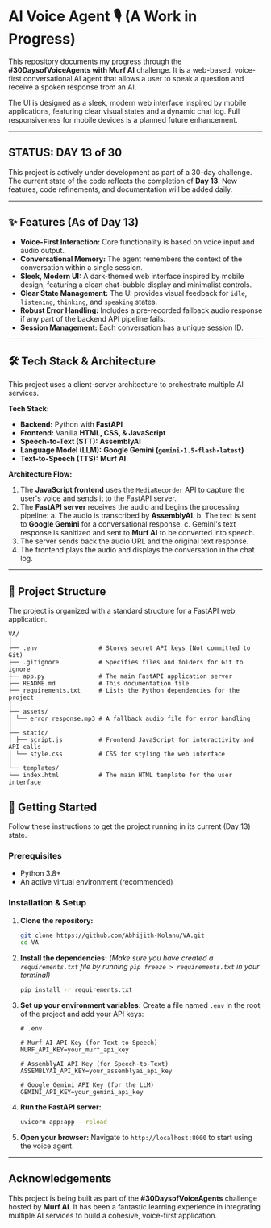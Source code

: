 # AI Voice Agent 🎙️ (A Work in Progress)

This repository documents my progress through the **#30DaysofVoiceAgents with Murf AI** challenge. It is a web-based, voice-first conversational AI agent that allows a user to speak a question and receive a spoken response from an AI.

The UI is designed as a sleek, modern web interface inspired by mobile applications, featuring clear visual states and a dynamic chat log. Full responsiveness for mobile devices is a planned future enhancement.

---

##  STATUS: DAY 13 of 30

This project is actively under development as part of a 30-day challenge. The current state of the code reflects the completion of **Day 13**. New features, code refinements, and documentation will be added daily.

---

## ✨ Features (As of Day 13)

-   **Voice-First Interaction:** Core functionality is based on voice input and audio output.
-   **Conversational Memory:** The agent remembers the context of the conversation within a single session.
-   **Sleek, Modern UI:** A dark-themed web interface inspired by mobile design, featuring a clean chat-bubble display and minimalist controls.
-   **Clear State Management:** The UI provides visual feedback for `idle`, `listening`, `thinking`, and `speaking` states.
-   **Robust Error Handling:** Includes a pre-recorded fallback audio response if any part of the backend API pipeline fails.
-   **Session Management:** Each conversation has a unique session ID.
---

## 🛠️ Tech Stack & Architecture

This project uses a client-server architecture to orchestrate multiple AI services.

**Tech Stack:**
-   **Backend:** Python with **FastAPI**
-   **Frontend:** Vanilla **HTML, CSS, & JavaScript**
-   **Speech-to-Text (STT):** **AssemblyAI**
-   **Language Model (LLM):** **Google Gemini (`gemini-1.5-flash-latest`)**
-   **Text-to-Speech (TTS):** **Murf AI**

**Architecture Flow:**
1.  The **JavaScript frontend** uses the `MediaRecorder` API to capture the user's voice and sends it to the FastAPI server.
2.  The **FastAPI server** receives the audio and begins the processing pipeline:
    a. The audio is transcribed by **AssemblyAI**.
    b. The text is sent to **Google Gemini** for a conversational response.
    c. Gemini's text response is sanitized and sent to **Murf AI** to be converted into speech.
3.  The server sends back the audio URL and the original text response.
4.  The frontend plays the audio and displays the conversation in the chat log.

---

## 📁 Project Structure

The project is organized with a standard structure for a FastAPI web application.
```
VA/
│
├── .env                 # Stores secret API keys (Not committed to Git)
├── .gitignore           # Specifies files and folders for Git to ignore
├── app.py               # The main FastAPI application server
├── README.md            # This documentation file
├── requirements.txt     # Lists the Python dependencies for the project
│
├── assets/
│ └── error_response.mp3 # A fallback audio file for error handling
│
├── static/
│ ├── script.js          # Frontend JavaScript for interactivity and API calls
│ └── style.css          # CSS for styling the web interface
│
└── templates/
└── index.html           # The main HTML template for the user interface
```
## 🚀 Getting Started

Follow these instructions to get the project running in its current (Day 13) state.

### Prerequisites

-   Python 3.8+
-   An active virtual environment (recommended)

### Installation & Setup

1.  **Clone the repository:**
    ```bash
    git clone https://github.com/Abhijith-Kolanu/VA.git
    cd VA
    ```

2.  **Install the dependencies:**
    *(Make sure you have created a `requirements.txt` file by running `pip freeze > requirements.txt` in your terminal)*
    ```bash
    pip install -r requirements.txt
    ```

3.  **Set up your environment variables:**
    Create a file named `.env` in the root of the project and add your API keys:
    ```env
    # .env

    # Murf AI API Key (for Text-to-Speech)
    MURF_API_KEY=your_murf_api_key

    # AssemblyAI API Key (for Speech-to-Text)
    ASSEMBLYAI_API_KEY=your_assemblyai_api_key

    # Google Gemini API Key (for the LLM)
    GEMINI_API_KEY=your_gemini_api_key
    ```

4.  **Run the FastAPI server:**
    ```bash
    uvicorn app:app --reload
    ```

5.  **Open your browser:**
    Navigate to `http://localhost:8000` to start using the voice agent.

---

## Acknowledgements
This project is being built as part of the **#30DaysofVoiceAgents** challenge hosted by **Murf AI**. It has been a fantastic learning experience in integrating multiple AI services to build a cohesive, voice-first application.